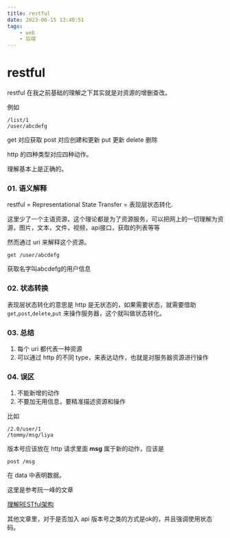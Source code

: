 ```yaml
---
title: restful
date: 2023-06-15 13:40:51
tags: 
    - web
    - 后端
---
```


# restful

restful 在我之前基础的理解之下其实就是对资源的增删查改。

例如

```
/list/1
/user/abcdefg
```

get 对应获取
post 对应创建和更新
put 更新
delete 删除

http 的四种类型对应四种动作。

理解基本上是正确的。


### 01. 语义解释

restful = Representational State Transfer = 表现层状态转化.

这里少了一个主语资源，这个理论都是为了资源服务，可以把网上的一切理解为资源，图片，文本，文件，视频，api接口，获取的列表等等

然而通过 uri 来解释这个资源。

```
get /user/abcdefg
```

获取名字叫abcdefg的用户信息

### 02. 状态转换

表现层状态转化的意思是 http 是无状态的，如果需要状态，就需要借助 `get`,`post`,`delete`,`put` 来操作服务器，这个就叫做状态转化。

### 03. 总结

1. 每个 uri 都代表一种资源
2. 可以通过 http 的不同 type，来表达动作，也就是对服务器资源进行操作

### 04. 误区

1. 不能新增的动作
2. 不要加无用信息，要精准描述资源和操作

比如

```
/2.0/user/1
/tommy/msg/liya
```

版本号应该放在 http 请求里面
**msg** 属于新的动作，应该是

```
post /msg
```

在 data 中表明数据。

这里是参考阮一峰的文章

[理解RESTful架构](https://www.ruanyifeng.com/blog/2011/09/restful.html)

其他文章里，对于是否加入 api 版本号之类的方式是ok的，并且强调使用状态码。

